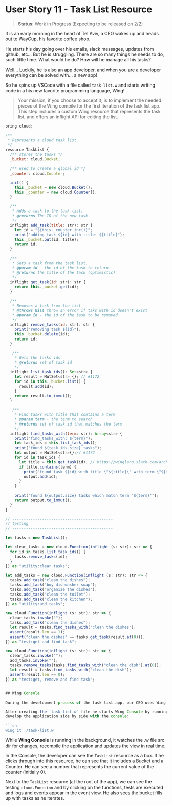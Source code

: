 # User Story 11 - Task List Resource

> **Status**: Work in Progress (Expecting to be released on 2/2)

It is an early morning in the heart of Tel Aviv, a CEO wakes up and heads out to WayCup, his favorite coffee shop.

He starts his day going over his emails, slack messages, updates from github, etc... But he is struggling. There are
so many things he needs to do, such little time. What would he do? How will he manage all his tasks?

Well... Luckily, he is also an app developer, and when you are a developer everything can be solved with... a new app!

So he spins up VSCode with a file called `task-list.w` and starts writing code in a his new favorite
programming language, Wing!

> Your mission, if you choose to accept it, is to implement the needed pieces of the Wing compile
> for the first iteration of the task list app. This step includes a custom Wing resource that
> represents the task list, and offers an inflight API for editing the list.

```js
bring cloud;

/**
 * Represents a cloud task list.
 */
resource TaskList {
  /** stores the tasks */
  _bucket: cloud.Bucket;
  
  /** used to create a global id */
  _counter: cloud.Counter;

  init() {
    this._bucket = new cloud.Bucket();
    this._counter = new cloud.Counter();
  }

  /** 
   * Adds a task to the task list.
   * @returns The ID of the new task.
   */
  inflight add_task(title: str): str {
    let id = "${this._counter.inc()}";
    print("adding task ${id} with title: ${title}");
    this._bucket.put(id, title);
    return id;
  }

  /** 
   * Gets a task from the task list.
   * @param id - the id of the task to return
   * @returns the title of the task (optimistic)
   */
  inflight get_task(id: str): str {
    return this._bucket.get(id);
  }

  /** 
   * Removes a task from the list
   * @throws Will throw an error if taks with id doesn't exist
   * @param id - the id of the task to be removed
   */
  inflight remove_tasks(id: str): str {
    print("removing task ${id}");
    this._bucket.delete(id);
    return id;
  }

   /** 
    * Gets the tasks ids 
    * @returns set of task id
    */
  inflight list_task_ids(): Set<str> {
    let result = MutSet<str> {}; // #1172
    for id in this._bucket.list() {
      result.add(id);
    }
    return result.to_immut();
  }

   /** 
    * Find tasks with title that contains a term
    * @param term - the term to search
    * @returns set of task id that matches the term
    */
  inflight find_tasks_with(term: str): Array<str> {
    print("find_tasks_with: ${term}");
    let task_ids = this.list_task_ids();
    print("found ${task_ids.size} tasks");
    let output = MutSet<str>{};// #1172
    for id in task_ids {
      let title = this.get_task(id); // https://winglang.slack.com/archives/C047QFSUL5R/p1674549602212669
      if title.contains(term) { 
        print("found task ${id} with title \"${title}\" with term \"${term}\"");
        output.add(id);
      }
    }
    
    print("found ${output.size} tasks which match term '${term}'");
    return output.to_immut();
  }
}

// --------------------------------------------
// testing
// --------------------------------------------

let tasks = new TaskList();

let clear_tasks = new cloud.Function(inflight (s: str): str => {
  for id in tasks.list_task_ids() {
    tasks.remove_tasks(id);
  }
}) as "utility:clear tasks";

let add_tasks = new cloud.Function(inflight (s: str): str => {
  tasks.add_task("clean the dishes");
  tasks.add_task("buy dishwasher soap");
  tasks.add_task("organize the dishes");
  tasks.add_task("clean the toilet");
  tasks.add_task("clean the kitchen");
}) as "utility:add tasks";

new cloud.Function(inflight (s: str): str => {
  clear_tasks.invoke("");
  tasks.add_task("clean the dishes");
  let result = tasks.find_tasks_with("clean the dishes");
  assert(result.len == 1);
  assert("clean the dishes" == tasks.get_task(result.at(0)));
}) as "test:get and find task";

new cloud.Function(inflight (s: str): str => {
  clear_tasks.invoke("");
  add_tasks.invoke("");
  tasks.remove_tasks(tasks.find_tasks_with("clean the dish").at(0));
  let result = tasks.find_tasks_with("clean the dish");
  assert(result.len == 0);
}) as "test:get, remove and find task";


## Wing Console

During the development process of the task list app, our CEO uses Wing Console to test the application locally.

After creating the `task-list.w` file he starts Wing Console by running the following command and continues to 
develop the application side by side with the console:

```sh
wing it ./task-list.w
``` 

While **Wing Console** is running in the background, it watches the .w file src dir for changes, 
recompile the application and updates the view in real time.

In the Console, the developer can see the `TaskList` resource as a box. If he clicks through into
this resource, he can see that it includes a Bucket and a Counter. He can see a number
that represents the current value of the counter (initially 0).

Next to the `TaskList` resource (at the root of the app), we can see the testing `cloud.Function` and
by clicking on the functions, tests are executed and logs and events appear in the event view.
He also sees the bucket fills up with tasks as he iterates.
